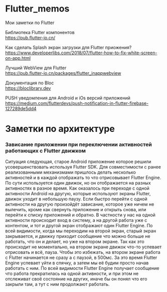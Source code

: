 # Flutter_memos
Мои заметки по Flutter

Библиотека Flutter компонентов<br>
https://pub.flutter-io.cn/

Как сделать Splash экран загрузки для Flutter приожения?<br>
https://www.developerlibs.com/2018/07/flutter-how-to-fix-white-screen-on-app.html

Лучший WebView для Flutter<br>
https://pub.flutter-io.cn/packages/flutter_inappwebview

Документация по Bloc<br>
https://bloclibrary.dev

PUSH уведомления для Android и iOs версий приложений
https://medium.com/flutterdevs/push-notification-in-flutter-firebase-127289de5dd4

<h1>Заметки по архитектуре </h1>
<h3>Зависание приложении при переключении активностей работающих с Flutter движком</h3>
Ситуация следующая, старое Android приложение которое решили усовершенствовать используя Flutter SDK. Для совместимости с ранее реализованными механизмами пришлось делать несколько активностей и в каждой отображать то что отрисовывает Flutter Engine. По сути используется один движок, но он отображается на разных активностях в разное время. Как оказалось при переходе с одной активности Android на другую, которые используют экраны Flutter, движок уходит в небольшую паузу. Если быстро перейти с одной активности на другую произойдёт зависание, которое уже ничем не вылечить, кроме как свернуть приложение и открыть снова, или перейти к списку приложений и обратно. В частности у нас на одной активности происходит вход в систему, а на другой работа уже с контентом, и тот и другой экран отображают один Flutter Engine.
По всей видимости, когда мы переходим на второй экран, старый экран закрывается, и движку приходит сообщение что можно больше не работать, что он и делает, но уже на втором экране. Так как это происходит не моментально, на втором экране движок что-то успевает отрисовать и всё, пауза.
Чтобы это избежать, на втором экране работа с Flutter начинается не сразу а с паузой, в 500мс. За это время Flutter Engine успевает уйти в спячку, а затем мы её будим просто начав работать с ним.
По всей видимости Flutter Engine получает сообщение что работа прекратилась на одной активности, и при этом не отслеживат своё состояние на других, иначе бы он понял что его закрыли там, а тут с ним продолжают работать.

